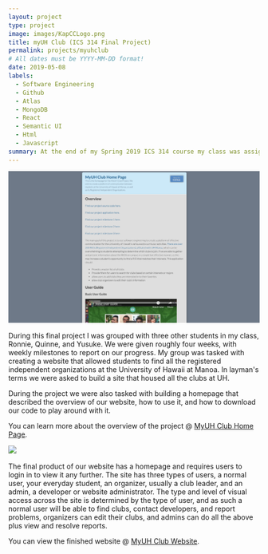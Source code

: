 ```yaml
---
layout: project
type: project
image: images/KapCCLogo.png
title: myUH Club (ICS 314 Final Project)
permalink: projects/myuhclub
# All dates must be YYYY-MM-DD format!
date: 2019-05-08
labels:
  - Software Engineering
  - Github
  - Atlas
  - MongoDB
  - React
  - Semantic UI
  - Html
  - Javascript
summary: At the end of my Spring 2019 ICS 314 course my class was assigned a final project, we were asked to form groups and create a website based around an idea that helps the other students in regards to our University. 
---
```


<img class="ui image" src="../images/myuhclubhomepage.png">

During this final project I was grouped with three other students in my class, Ronnie, Quinne, and Yusuke. We were given roughly four weeks, with weekly milestones to report on our progress. My group was tasked with creating a website that allowed students to find all the registered independent organizations at the University of Hawaii at Manoa. In layman's terms we were asked to build a site that housed all the clubs at UH. 

During the project we were also tasked with building a homepage that described the overview of our website, how to use it, and how to download our code to play around with it.

You can learn more about the overview of the project @ [MyUH Club Home Page](https://myuh-club.github.io/).

<img class="ui image" src="../images/myuhclubwebpage.png">

The final product of our website has a homepage and requires users to login in to view it any further. The site has three types of users, a normal user, your everyday student, an organizer, usually a club leader, and an admin, a developer or website administrator. The type and level of visual access across the site is determined by the type of user, and as such a normal user will be able to find clubs, contact developers, and report problems, organizers can edit their clubs, and admins can do all the above plus view and resolve reports. 

You can view the finished website @ [MyUH Club Website](http://myuh-club.meteorapp.com/#/).
